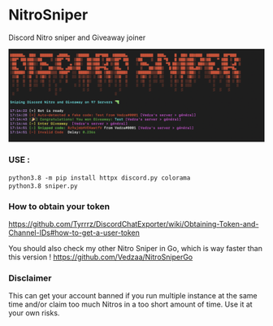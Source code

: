 # NitroSniper
Discord Nitro sniper and Giveaway joiner 

![Screenshot](screenshot.png)


### USE :
```
python3.8 -m pip install httpx discord.py colorama
python3.8 sniper.py
```

### How to obtain your token
https://github.com/Tyrrrz/DiscordChatExporter/wiki/Obtaining-Token-and-Channel-IDs#how-to-get-a-user-token

You should also check my other Nitro Sniper in Go, which is way faster than this version !
https://github.com/Vedzaa/NitroSniperGo

### Disclaimer
This can get your account banned if you run multiple instance at the same time and/or claim too much Nitros in a too short amount of time. Use it at your own risks.
